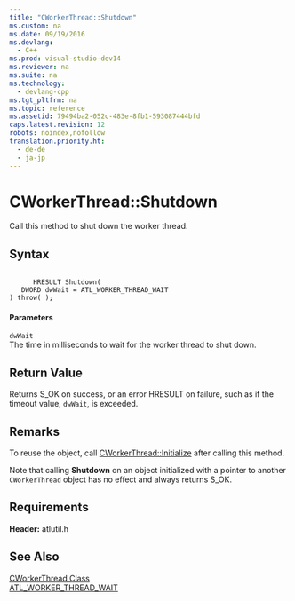 ```yaml
---
title: "CWorkerThread::Shutdown"
ms.custom: na
ms.date: 09/19/2016
ms.devlang: 
  - C++
ms.prod: visual-studio-dev14
ms.reviewer: na
ms.suite: na
ms.technology: 
  - devlang-cpp
ms.tgt_pltfrm: na
ms.topic: reference
ms.assetid: 79494ba2-052c-483e-8fb1-593087444bfd
caps.latest.revision: 12
robots: noindex,nofollow
translation.priority.ht: 
  - de-de
  - ja-jp
---
```

# CWorkerThread::Shutdown
Call this method to shut down the worker thread.  
  
## Syntax  
  
```  
  
      HRESULT Shutdown(  
   DWORD dwWait = ATL_WORKER_THREAD_WAIT   
) throw( );  
```  
  
#### Parameters  
 `dwWait`  
 The time in milliseconds to wait for the worker thread to shut down.  
  
## Return Value  
 Returns S_OK on success, or an error HRESULT on failure, such as if the timeout value, `dwWait`, is exceeded.  
  
## Remarks  
 To reuse the object, call [CWorkerThread::Initialize](../vs140/CWorkerThread--Initialize.md) after calling this method.  
  
 Note that calling **Shutdown** on an object initialized with a pointer to another `CWorkerThread` object has no effect and always returns S_OK.  
  
## Requirements  
 **Header:** atlutil.h  
  
## See Also  
 [CWorkerThread Class](../vs140/CWorkerThread-Class.md)   
 [ATL_WORKER_THREAD_WAIT](../vs140/ATL_WORKER_THREAD_WAIT.md)